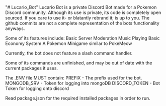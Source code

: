 "# Lucario_Bot" 
Lucario Bot is a private Discord Bot made for a Pokemon Discord community. 
Although its use is private, its code is completely open sourced. If you care to use it- or blatantly rebrand it; is up to you. The github commits are not a complete representation of the bots functionality anyways.

Some of its features include:
Basic Server Moderation
Music Playing
Basic Economy System
A Pokemon Minigame similar to PokeMeow

Currently, the bot does not feature a slash command handler.


Some of its commands are unfinished, and may be out of date with the current packages it uses.

The .ENV file MUST contain:
PREFIX - The prefix used for the bot.
MONGODB_SRV - Token for logging into mongoDB 
DISCORD_TOKEN - Bot Token for logging onto discord

Read package.json for the required installed packages in order to run. 
